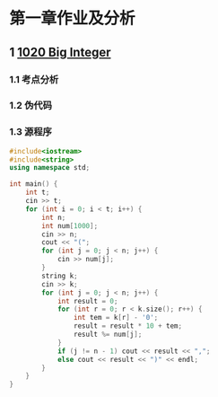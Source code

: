 # 第一章作业及分析

## 1 [1020 Big Integer](http://222.200.185.45/show_problem.php?pid=1020)

### 1.1 考点分析

### 1.2 伪代码

### 1.3 源程序

```cpp
#include<iostream>
#include<string>
using namespace std;

int main() {
	int t;
	cin >> t;
	for (int i = 0; i < t; i++) {
		int n;
		int num[1000];
		cin >> n;
		cout << "(";
		for (int j = 0; j < n; j++) {
			cin >> num[j];
		}
		string k;
		cin >> k;
		for (int j = 0; j < n; j++) {
			int result = 0;
			for (int r = 0; r < k.size(); r++) {
				int tem = k[r] - '0';
				result = result * 10 + tem;
				result %= num[j];
			}
			if (j != n - 1) cout << result << ",";
			else cout << result << ")" << endl;
		}
	}
}

```

